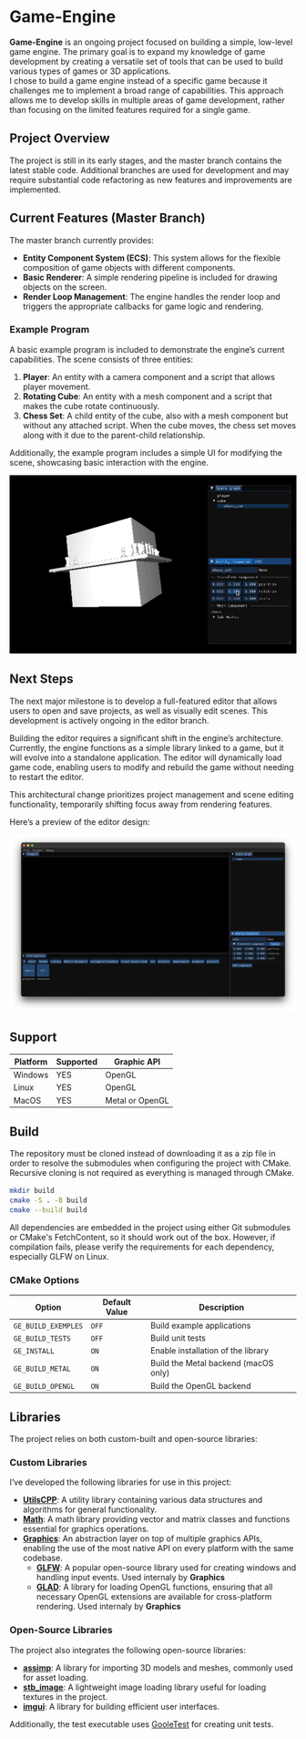 Game-Engine
===========

**Game-Engine** is an ongoing project focused on building a simple, low-level game engine. The primary goal is to expand my knowledge of game development by creating a versatile set of tools that can be used to build various types of games or 3D applications.  
I chose to build a game engine instead of a specific game because it challenges me to implement a broad range of capabilities. This approach allows me to develop skills in multiple areas of game development, rather than focusing on the limited features required for a single game.

Project Overview
----------------

The project is still in its early stages, and the master branch contains the latest stable code. Additional branches are used for development and may require substantial code refactoring as new features and improvements are implemented.

Current Features (Master Branch)
--------------------------------

The master branch currently provides:

- **Entity Component System (ECS)**: This system allows for the flexible composition of game objects with different components.
- **Basic Renderer**: A simple rendering pipeline is included for drawing objects on the screen.
- **Render Loop Management**: The engine handles the render loop and triggers the appropriate callbacks for game logic and rendering.

### Example Program

A basic example program is included to demonstrate the engine’s current capabilities. The scene consists of three entities:

1. **Player**: An entity with a camera component and a script that allows player movement.
2. **Rotating Cube**: An entity with a mesh component and a script that makes the cube rotate continuously.
3. **Chess Set**: A child entity of the cube, also with a mesh component but without any attached script. When the cube moves, the chess set moves along with it due to the parent-child relationship.

Additionally, the example program includes a simple UI for modifying the scene, showcasing basic interaction with the engine.

<p align="center">
  <img src="master_example.gif" />
</p>

Next Steps
----------

The next major milestone is to develop a full-featured editor that allows users to open and save projects, as well as visually edit scenes. This development is actively ongoing in the editor branch.

Building the editor requires a significant shift in the engine’s architecture. Currently, the engine functions as a simple library linked to a game, but it will evolve into a standalone application. The editor will dynamically load game code, enabling users to modify and rebuild the game without needing to restart the editor.

This architectural change prioritizes project management and scene editing functionality, temporarily shifting focus away from rendering features.

Here’s a preview of the editor design:

<p align="center">
  <img src="editor_screenshot.png" />
</p>

Support
------

| Platform | Supported | Graphic API     |
|----------|-----------|-----------------|
| Windows  | YES       | OpenGL          |
| Linux    | YES       | OpenGL          |
| MacOS    | YES       | Metal or OpenGL |

Build
-----

The repository must be cloned instead of downloading it as a zip file in order to resolve the submodules when configuring the project with CMake. Recursive cloning is not required as everything is managed through CMake.

```sh
mkdir build
cmake -S . -B build
cmake --build build
```

All dependencies are embedded in the project using either Git submodules or CMake's FetchContent, so it should work out of the box. However, if compilation fails, please verify the requirements for each dependency, especially GLFW on Linux.

### CMake Options

| Option              | Default Value | Description                          |
|-------------------- |---------------|--------------------------------------|
| `GE_BUILD_EXEMPLES` | `OFF`         | Build example applications           |
| `GE_BUILD_TESTS`    | `OFF`         | Build unit tests                     |
| `GE_INSTALL `       | `ON`          | Enable installation of the library   |
| `GE_BUILD_METAL`    | `ON`          | Build the Metal backend (macOS only) |
| `GE_BUILD_OPENGL`   | `ON`          | Build the OpenGL backend             |

Libraries
---------

The project relies on both custom-built and open-source libraries:

### Custom Libraries

I’ve developed the following libraries for use in this project:

- **[UtilsCPP](https://github.com/Thomas-Chqt/UtilsCPP)**: A utility library containing various data structures and algorithms for general functionality.
- **[Math](https://github.com/Thomas-Chqt/Math)**: A math library providing vector and matrix classes and functions essential for graphics operations.
- **[Graphics](https://github.com/Thomas-Chqt/Graphics)**: An abstraction layer on top of multiple graphics APIs, enabling the use of the most native API on every platform with the same codebase.
  - **[GLFW](https://github.com/glfw/glfw)**: A popular open-source library used for creating windows and handling input events. Used internaly by **Graphics**
  - **[GLAD](https://github.com/Thomas-Chqt/GLAD)**: A library for loading OpenGL functions, ensuring that all necessary OpenGL extensions are available for cross-platform rendering. Used internaly by **Graphics**

### Open-Source Libraries

The project also integrates the following open-source libraries:

- **[assimp](https://github.com/assimp/assimp)**: A library for importing 3D models and meshes, commonly used for asset loading.
- **[stb_image](https://github.com/Thomas-Chqt/stb_image)**: A lightweight image loading library useful for loading textures in the project.
- **[imgui](https://github.com/Thomas-Chqt/imgui)**: A library for building efficient user interfaces.

Additionally, the test executable uses [GooleTest](https://github.com/google/googletest) for creating unit tests.
